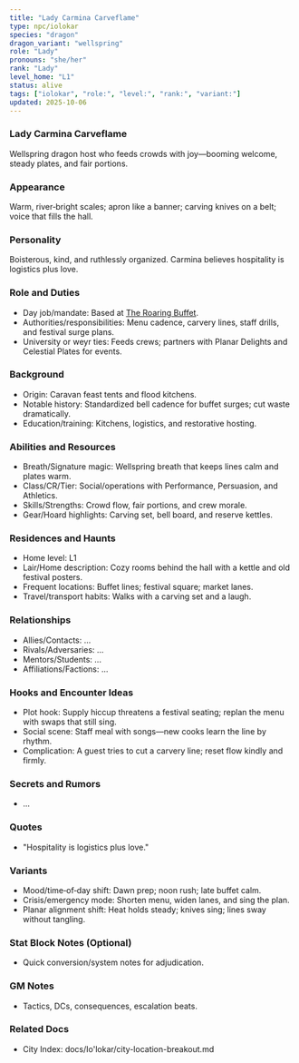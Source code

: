 ```yaml
---
title: "Lady Carmina Carveflame"
type: npc/iolokar
species: "dragon"
dragon_variant: "wellspring"
role: "Lady"
pronouns: "she/her"
rank: "Lady"
level_home: "L1"
status: alive
tags: ["iolokar", "role:", "level:", "rank:", "variant:"]
updated: 2025-10-06
---
```

### Lady Carmina Carveflame

Wellspring dragon host who feeds crowds with joy—booming welcome, steady plates, and fair portions.

### Appearance

Warm, river‑bright scales; apron like a banner; carving knives on a belt; voice that fills the hall.

### Personality

Boisterous, kind, and ruthlessly organized. Carmina believes hospitality is logistics plus love.

### Role and Duties

- Day job/mandate: Based at [The Roaring Buffet](docs/Io'lokar/Locations/the-roaring-buffet.md).
- Authorities/responsibilities: Menu cadence, carvery lines, staff drills, and festival surge plans.
- University or weyr ties: Feeds crews; partners with Planar Delights and Celestial Plates for events.

### Background

- Origin: Caravan feast tents and flood kitchens.
- Notable history: Standardized bell cadence for buffet surges; cut waste dramatically.
- Education/training: Kitchens, logistics, and restorative hosting.

### Abilities and Resources

- Breath/Signature magic: Wellspring breath that keeps lines calm and plates warm.
- Class/CR/Tier: Social/operations with Performance, Persuasion, and Athletics.
- Skills/Strengths: Crowd flow, fair portions, and crew morale.
- Gear/Hoard highlights: Carving set, bell board, and reserve kettles.

### Residences and Haunts

- Home level: L1
- Lair/Home description: Cozy rooms behind the hall with a kettle and old festival posters.
- Frequent locations: Buffet lines; festival square; market lanes.
- Travel/transport habits: Walks with a carving set and a laugh.

### Relationships

- Allies/Contacts: ...
- Rivals/Adversaries: ...
- Mentors/Students: ...
- Affiliations/Factions: ...

### Hooks and Encounter Ideas

 - Plot hook: Supply hiccup threatens a festival seating; replan the menu with swaps that still sing.
 - Social scene: Staff meal with songs—new cooks learn the line by rhythm.
 - Complication: A guest tries to cut a carvery line; reset flow kindly and firmly.

### Secrets and Rumors

- ...

### Quotes

- "Hospitality is logistics plus love."

### Variants

 - Mood/time‑of‑day shift: Dawn prep; noon rush; late buffet calm.
 - Crisis/emergency mode: Shorten menu, widen lanes, and sing the plan.
 - Planar alignment shift: Heat holds steady; knives sing; lines sway without tangling.

### Stat Block Notes (Optional)

- Quick conversion/system notes for adjudication.

### GM Notes

- Tactics, DCs, consequences, escalation beats.

### Related Docs

- City Index: docs/Io'lokar/city-location-breakout.md
